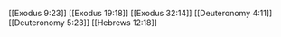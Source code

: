 [[Exodus 9:23]]
[[Exodus 19:18]]
[[Exodus 32:14]]
[[Deuteronomy 4:11]]
[[Deuteronomy 5:23]]
[[Hebrews 12:18]]
